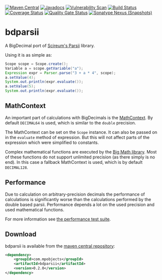 [![Maven Central](https://img.shields.io/maven-central/v/com.mpobjects/bdparsii.svg)](https://search.maven.org/search?q=g:com.mpobjects%20AND%20a:bdparsii)
[![Javadocs](https://www.javadoc.io/badge/com.mpobjects/bdparsii.svg)](https://www.javadoc.io/doc/com.mpobjects/bdparsii)
[![Vulnerability Scan](https://snyk.io/test/github/mpobjects/bdparsii/badge.svg)](https://snyk.io/test/github/mpobjects/bdparsii)
[![Build Status](https://travis-ci.org/mpobjects/bdparsii.svg?branch=master)](https://travis-ci.org/mpobjects/bdparsii)
[![Coverage Status](https://coveralls.io/repos/github/mpobjects/bdparsii/badge.svg?branch=master)](https://coveralls.io/github/mpobjects/bdparsii?branch=master)
[![Quality Gate Status](https://sonarcloud.io/api/project_badges/measure?project=com.mpobjects%3Abdparsii&metric=alert_status)](https://sonarcloud.io/dashboard?id=com.mpobjects%3Abdparsii)
[![Sonatype Nexus (Snapshots)](https://img.shields.io/nexus/s/https/oss.sonatype.org/com.mpobjects/bdparsii.svg)](https://oss.sonatype.org/content/repositories/snapshots/com/mpobjects/bdparsii/)

# bdparsii 

A BigDecimal port of [Scireum's Parsii](https://github.com/scireum/parsii) library. 

Using it is as simple as:

```java
Scope scope = Scope.create();   
Variable a = scope.getVariable("a");   
Expression expr = Parser.parse("3 + a * 4", scope);   
a.setValue(4);   
System.out.println(expr.evaluate());   
a.setValue(5);   
System.out.println(expr.evaluate());
```

## MathContext

An important part of calculations with BigDecimals is the [MathContext](https://docs.oracle.com/javase/8/docs/api/java/math/MathContext.html). By default `DECIMAL64` is used, which is similar to the `double` precision.

The MathContext can be set on the `Scope` instance. It can also be passed on in the `evaluate` method of expression. But this will not affect parts of the expression which were simplified to constants.

Complex mathematical functions are executed by the [Big Math library](https://github.com/eobermuhlner/big-math). Most of these functions do not support unlimited precision (as there simply is no end). In this case a fallback MathContext is used, which is by default `DECIMAL128`.

## Performance

Due to calculation on arbitrary-precision decimals the performance of calculations is significantly worse than the calculations performed by the double based parsii.
Performance depends a lot on the used precision and used mathematical functions.

For more information see [the performance test suite](src/test/perftest/README.md).

## Download

bdparsii is available from the [maven central repository](https://search.maven.org/search?q=g:com.mpobjects%20AND%20a:bdparsii):

```xml
<dependency>
	<groupId>com.mpobjects</groupId>
	<artifactId>bdparsii</artifactId>
	<version>0.2.0</version>
</dependency>
```
